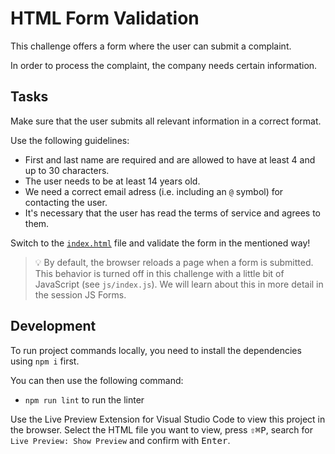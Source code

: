 # HTML Form Validation

This challenge offers a form where the user can submit a complaint.

In order to process the complaint, the company needs certain information.

## Tasks

Make sure that the user submits all relevant information in a correct format.

Use the following guidelines:

- First and last name are required and are allowed to have at least 4 and up to 30 characters.
- The user needs to be at least 14 years old.
- We need a correct email adress (i.e. including an `@` symbol) for contacting the user.
- It's necessary that the user has read the terms of service and agrees to them.

Switch to the [`index.html`](./index.html) file and validate the form in the mentioned way!

> 💡 By default, the browser reloads a page when a form is submitted. This behavior is turned off in this challenge with a little bit of JavaScript (see `js/index.js`). We will learn about this in more detail in the session JS Forms.

## Development

To run project commands locally, you need to install the dependencies using `npm i` first.

You can then use the following command:

- `npm run lint` to run the linter

Use the Live Preview Extension for Visual Studio Code to view this project in the browser.
Select the HTML file you want to view, press <kbd>⇧</kbd><kbd>⌘</kbd><kbd>P</kbd>, search for `Live Preview: Show Preview` and confirm with <kbd>Enter</kbd>.
